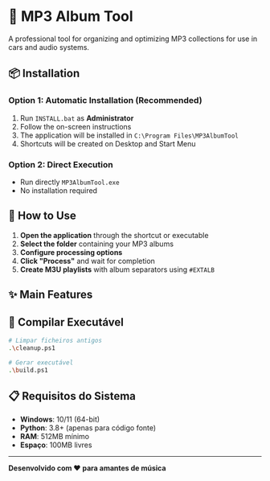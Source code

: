 # 🎵 MP3 Album Tool

A professional tool for organizing and optimizing MP3 collections for use in cars and audio systems.

## 📦 Installation

### Option 1: Automatic Installation (Recommended)
1. Run `INSTALL.bat` as **Administrator**
2. Follow the on-screen instructions
3. The application will be installed in `C:\Program Files\MP3AlbumTool`
4. Shortcuts will be created on Desktop and Start Menu

### Option 2: Direct Execution
- Run directly `MP3AlbumTool.exe`
- No installation required

## 🚀 How to Use

1. **Open the application** through the shortcut or executable
2. **Select the folder** containing your MP3 albums
3. **Configure processing options**
4. **Click "Process"** and wait for completion
5. **Create M3U playlists** with album separators using `#EXTALB`

## ✨ Main Features

## 🔧 Compilar Executável

```bash
# Limpar ficheiros antigos
.\cleanup.ps1

# Gerar executável
.\build.ps1
```

## 📋 Requisitos do Sistema

- **Windows**: 10/11 (64-bit)
- **Python**: 3.8+ (apenas para código fonte)
- **RAM**: 512MB mínimo
- **Espaço**: 100MB livres

---

**Desenvolvido com ❤️ para amantes de música**